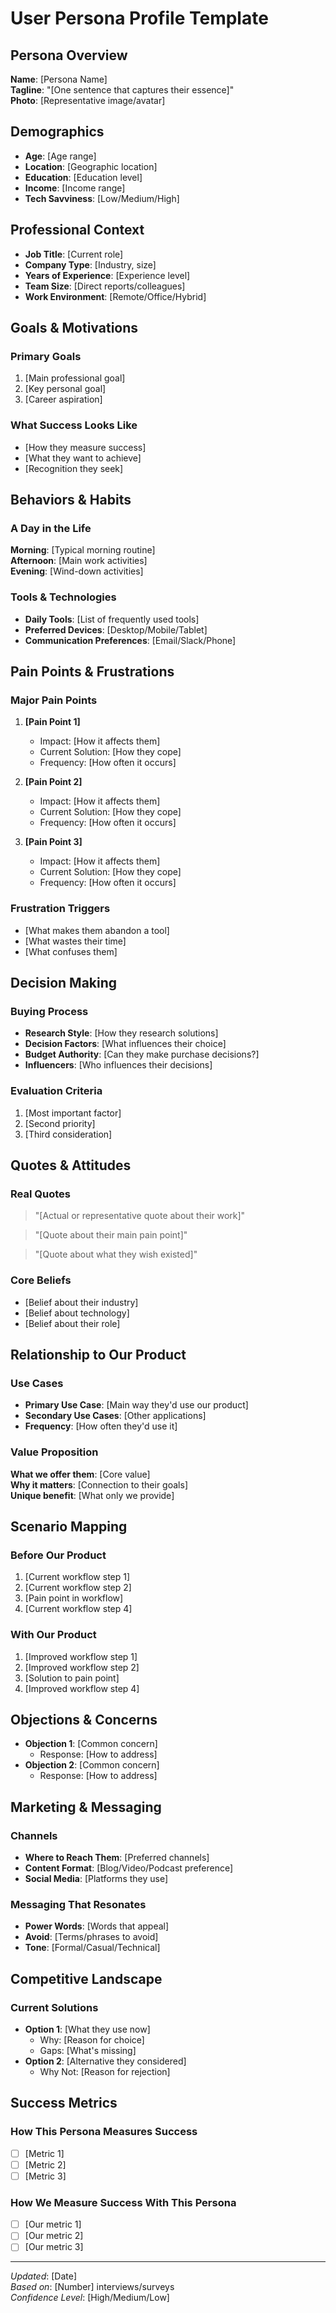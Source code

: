 # User Persona Profile Template

## Persona Overview
**Name**: [Persona Name]  
**Tagline**: "[One sentence that captures their essence]"  
**Photo**: [Representative image/avatar]

## Demographics
- **Age**: [Age range]
- **Location**: [Geographic location]
- **Education**: [Education level]
- **Income**: [Income range]
- **Tech Savviness**: [Low/Medium/High]

## Professional Context
- **Job Title**: [Current role]
- **Company Type**: [Industry, size]
- **Years of Experience**: [Experience level]
- **Team Size**: [Direct reports/colleagues]
- **Work Environment**: [Remote/Office/Hybrid]

## Goals & Motivations
### Primary Goals
1. [Main professional goal]
2. [Key personal goal]
3. [Career aspiration]

### What Success Looks Like
- [How they measure success]
- [What they want to achieve]
- [Recognition they seek]

## Behaviors & Habits
### A Day in the Life
**Morning**: [Typical morning routine]  
**Afternoon**: [Main work activities]  
**Evening**: [Wind-down activities]

### Tools & Technologies
- **Daily Tools**: [List of frequently used tools]
- **Preferred Devices**: [Desktop/Mobile/Tablet]
- **Communication Preferences**: [Email/Slack/Phone]

## Pain Points & Frustrations
### Major Pain Points
1. **[Pain Point 1]**
   - Impact: [How it affects them]
   - Current Solution: [How they cope]
   - Frequency: [How often it occurs]

2. **[Pain Point 2]**
   - Impact: [How it affects them]
   - Current Solution: [How they cope]
   - Frequency: [How often it occurs]

3. **[Pain Point 3]**
   - Impact: [How it affects them]
   - Current Solution: [How they cope]
   - Frequency: [How often it occurs]

### Frustration Triggers
- [What makes them abandon a tool]
- [What wastes their time]
- [What confuses them]

## Decision Making
### Buying Process
- **Research Style**: [How they research solutions]
- **Decision Factors**: [What influences their choice]
- **Budget Authority**: [Can they make purchase decisions?]
- **Influencers**: [Who influences their decisions]

### Evaluation Criteria
1. [Most important factor]
2. [Second priority]
3. [Third consideration]

## Quotes & Attitudes
### Real Quotes
> "[Actual or representative quote about their work]"

> "[Quote about their main pain point]"

> "[Quote about what they wish existed]"

### Core Beliefs
- [Belief about their industry]
- [Belief about technology]
- [Belief about their role]

## Relationship to Our Product
### Use Cases
- **Primary Use Case**: [Main way they'd use our product]
- **Secondary Use Cases**: [Other applications]
- **Frequency**: [How often they'd use it]

### Value Proposition
**What we offer them**: [Core value]  
**Why it matters**: [Connection to their goals]  
**Unique benefit**: [What only we provide]

## Scenario Mapping
### Before Our Product
1. [Current workflow step 1]
2. [Current workflow step 2]
3. [Pain point in workflow]
4. [Current workflow step 4]

### With Our Product
1. [Improved workflow step 1]
2. [Improved workflow step 2]
3. [Solution to pain point]
4. [Improved workflow step 4]

## Objections & Concerns
- **Objection 1**: [Common concern]
  - Response: [How to address]
- **Objection 2**: [Common concern]
  - Response: [How to address]

## Marketing & Messaging
### Channels
- **Where to Reach Them**: [Preferred channels]
- **Content Format**: [Blog/Video/Podcast preference]
- **Social Media**: [Platforms they use]

### Messaging That Resonates
- **Power Words**: [Words that appeal]
- **Avoid**: [Terms/phrases to avoid]
- **Tone**: [Formal/Casual/Technical]

## Competitive Landscape
### Current Solutions
- **Option 1**: [What they use now]
  - Why: [Reason for choice]
  - Gaps: [What's missing]
- **Option 2**: [Alternative they considered]
  - Why Not: [Reason for rejection]

## Success Metrics
### How This Persona Measures Success
- [ ] [Metric 1]
- [ ] [Metric 2]
- [ ] [Metric 3]

### How We Measure Success With This Persona
- [ ] [Our metric 1]
- [ ] [Our metric 2]
- [ ] [Our metric 3]

---
*Updated*: [Date]  
*Based on*: [Number] interviews/surveys  
*Confidence Level*: [High/Medium/Low]